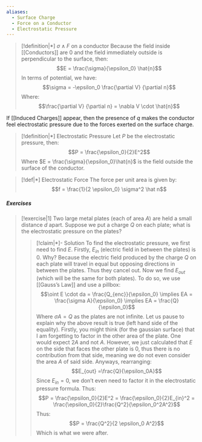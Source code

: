```yaml
---
aliases:
  - Surface Charge
  - Force on a Conductor
  - Electrostatic Pressure
---
```


>[!definition|*] $\sigma \; \land \; F$ on a conductor
>Because the field inside [[Conductors]] are $0$ and the field immediately outside is perpendicular to the surface, then:$$E = \frac{\sigma}{\epsilon_0} \hat{n}$$In terms of potential, we have: $$\sigma  = -\epsilon_0 \frac{\partial V} {\partial n}$$ Where: $$\frac{\partial V} {\partial n} = \nabla V \cdot \hat{n}$$

If [[Induced Charges]] appear, then the presence of $q$ makes the conductor feel electrostatic pressure due to the forces exerted on the surface charge.

>[!definition|*] Electrostatic Pressure
>Let $P$ be the electrostatic pressure, then: $$P = \frac{\epsilon_0}{2}E^2$$Where $E = \frac{\sigma}{\epsilon_0}\hat{n}$ is the field outside the surface of the conductor.

>[!def|*] Electrostatic Force
>The force per unit area is given by: $$f = \frac{1}{2 \epsilon_0} \sigma^2 \hat n$$
##### Exercises
>[!exercise|1]
>Two large metal plates (each of area $A$) are held a small distance $d$ apart. Suppose we put a charge $Q$ on each plate; what is the electrostatic pressure on the plates?
>>[!claim|*]- Solution
>>To find the electrostatic pressure, we first need to find $E$. Firstly, $E_{in}$ (electric field in between the plates) is $0$. Why? Because the electric field produced by the charge $Q$ on each plate will travel in equal but opposing directions in between the plates. Thus they cancel out. Now we find $E_{out}$ (which will be the same for both plates).
>>To do so, we use [[Gauss’s Law]] and use a pillbox: $$\oint E \cdot da = \frac{Q_{enc}}{\epsilon_0} \implies EA = \frac{\sigma A}{\epsilon_0} \implies EA = \frac{Q}{\epsilon_0}$$
>>Where $\sigma A = Q$ as the plates are not infinite.
>>Let us pause to explain why the above result is true (left hand side of the equality). Firstly, you might think (for the gaussian surface) that I am forgetting to factor in the other area of the plate. One would expect $2A$ and not $A$. However, we just calculated that $E$ on the side that faces the other plate is $0$, thus there is no contribution from that side, meaning we do not even consider the area $A$ of said side. Anyways, rearranging: $$E_{out} =\frac{Q}{\epsilon_0A}$$Since $E_{in} = 0$, we don’t even need to factor it in the electrostatic pressure formula. Thus: $$P = \frac{\epsilon_0}{2}E^2 = \frac{\epsilon_0}{2}E_{in}^2 = \frac{\epsilon_0}{2}\frac{Q^2}{\epsilon_0^2A^2}$$Thus: $$P = \frac{Q^2}{2 \epsilon_0 A^2}$$Which is what we were after.
>>







